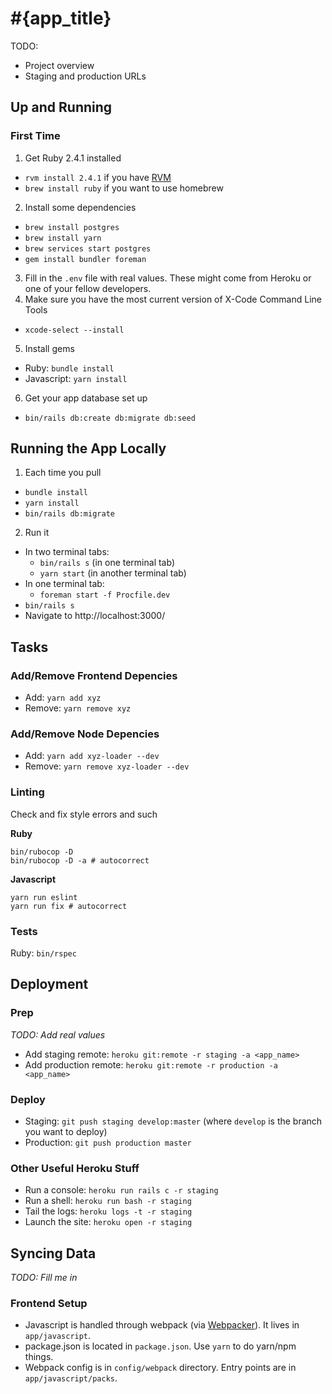 # #{app_title}

TODO:
- Project overview
- Staging and production URLs

## Up and Running

### First Time

1. Get Ruby 2.4.1 installed
  - `rvm install 2.4.1` if you have [RVM](https://rvm.io/)
  - `brew install ruby` if you want to use homebrew
2. Install some dependencies
  - `brew install postgres`
  - `brew install yarn`
  - `brew services start postgres`
  - `gem install bundler foreman`
3. Fill in the `.env` file with real values. These might come from Heroku or one of your fellow developers.
4. Make sure you have the most current version of X-Code Command Line Tools
  - `xcode-select --install`
5. Install gems
  - Ruby: `bundle install`
  - Javascript: `yarn install`
6. Get your app database set up
  - `bin/rails db:create db:migrate db:seed`

## Running the App Locally

1. Each time you pull
  - `bundle install`
  - `yarn install`
  - `bin/rails db:migrate`
2. Run it
  - In two terminal tabs:
    - `bin/rails s` (in one terminal tab)
    - `yarn start` (in another terminal tab)
  - In one terminal tab:
    - `foreman start -f Procfile.dev`
  - `bin/rails s`
  - Navigate to http://localhost:3000/

## Tasks

### Add/Remove Frontend Depencies

- Add: `yarn add xyz`
- Remove: `yarn remove xyz`

### Add/Remove Node Depencies

- Add: `yarn add xyz-loader --dev`
- Remove: `yarn remove xyz-loader --dev`

### Linting

Check and fix style errors and such

**Ruby**

    bin/rubocop -D
    bin/rubocop -D -a # autocorrect

**Javascript**

    yarn run eslint
    yarn run fix # autocorrect

### Tests

  Ruby: `bin/rspec`

## Deployment

### Prep

_TODO: Add real values_

- Add staging remote: `heroku git:remote -r staging -a <app_name>`
- Add production remote: `heroku git:remote -r production -a <app_name>`

### Deploy

  - Staging: `git push staging develop:master` (where `develop` is the branch you want to deploy)
  - Production: `git push production master`

### Other Useful Heroku Stuff

  - Run a console: `heroku run rails c -r staging`
  - Run a shell: `heroku run bash -r staging`
  - Tail the logs: `heroku logs -t -r staging`
  - Launch the site: `heroku open -r staging`

## Syncing Data

_TODO: Fill me in_

### Frontend Setup

- Javascript is handled through webpack (via [Webpacker](https://github.com/rails/webpacker)). It lives in `app/javascript`.
- package.json is located in `package.json`. Use `yarn` to do yarn/npm things.
- Webpack config is in `config/webpack` directory. Entry points are in `app/javascript/packs`.

